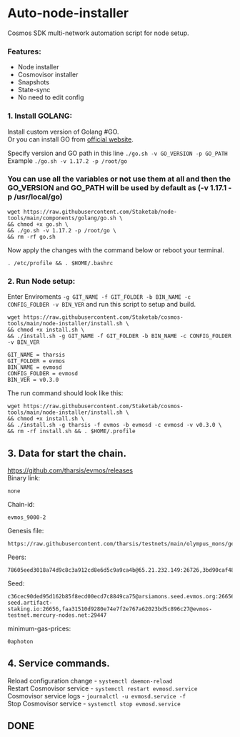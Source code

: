 # Auto-node-installer
Cosmos SDK multi-network automation script for node setup.  
### Features:  
- Node installer
- Cosmovisor installer
- Snapshots
- State-sync
- No need to edit config

### 1. Install GOLANG:
Install custom version of Golang #GO.  
Or you can install GO from [official website](https://golang.org/doc/install).  

Specify version and GO path in this line `./go.sh -v GO_VERSION -p GO_PATH`  
Example `./go.sh -v 1.17.2 -p /root/go`  

### You can use all the variables or not use them at all and then the GO_VERSION and GO_PATH will be used by default as (-v 1.17.1 -p /usr/local/go)  

```
wget https://raw.githubusercontent.com/Staketab/node-tools/main/components/golang/go.sh \
&& chmod +x go.sh \
&& ./go.sh -v 1.17.2 -p /root/go \
&& rm -rf go.sh
```
Now apply the changes with the command below or reboot your terminal.  
```
. /etc/profile && . $HOME/.bashrc
```

### 2. Run Node setup:
Enter Enviroments `-g GIT_NAME -f GIT_FOLDER -b BIN_NAME -c CONFIG_FOLDER -v BIN_VER` and run this script to setup and build.  
```
wget https://raw.githubusercontent.com/Staketab/cosmos-tools/main/node-installer/install.sh \
&& chmod +x install.sh \
&& ./install.sh -g GIT_NAME -f GIT_FOLDER -b BIN_NAME -c CONFIG_FOLDER -v BIN_VER
```
`GIT_NAME = tharsis`  
`GIT_FOLDER = evmos`  
`BIN_NAME = evmosd`  
`CONFIG_FOLDER = evmosd`  
`BIN_VER = v0.3.0`

The run command should look like this:
```
wget https://raw.githubusercontent.com/Staketab/cosmos-tools/main/node-installer/install.sh \
&& chmod +x install.sh \
&& ./install.sh -g tharsis -f evmos -b evmosd -c evmosd -v v0.3.0 \
&& rm -rf install.sh && . $HOME/.profile
```

## 3. Data for start the chain. 
https://github.com/tharsis/evmos/releases  
Binary link:
```
none
```
Chain-id:
```
evmos_9000-2
```  
Genesis file:
```
https://raw.githubusercontent.com/tharsis/testnets/main/olympus_mons/genesis.json
```
Peers:
```
78605eed3018a74d9c8c3a912cd8e6d5c9a9ca4b@65.21.232.149:26726,3bd90caf48ddd2d6b290550ecccd63348fc51da0@95.217.107.96:26658,f8da50943569f160854ac21c9ffb46fb4ff7bc0d@144.217.252.197:26626,1c4c38243893889a17fd3e677999f896b2b18586@95.217.35.111:26666,0e4dec8dd2cb74277bae3a9e7f1816603e97ce60@161.97.178.48:26656,3e7b138c766dc6da32decca8665da1afb2b6bb88@207.244.249.17:26656,5502b008356087cb689211bb3c4285b7ce7f6571@95.217.154.12:26656,8227d17c3cf123108c69bf671295e5fb22d9beb3@161.97.115.68:26656,56de4d8fe7421f5a4fb6ba75b20d749be3eecf22@95.217.84.54:26656,06e3dfce2d729250e810bd5605ad7f05f3b1fc2c@75.119.155.119:26656,7cb1576a6ed3dbdc62bc30908ff7d7e910c5b08f@78.46.52.20:46656,5502b008356087cb689211bb3c4285b7ce7f6571@95.217.154.12:26656,5576b0160761fe81ccdf88e06031a01bc8643d51@195.201.108.97:24656,13e850d14610f966de38fc2f925f6dc35c7f4bf4@176.9.60.27:26656,38eb4984f89899a5d8d1f04a79b356f15681bb78@18.169.155.159:26656,59c4351009223b3652674bd5ee4324926a5a11aa@51.15.133.26:26656,3a5a9022c8aa2214a7af26ebbfac49b77e34e5c5@65.108.1.46:26656,6624238168de05893ca74c2b0270553189810aa7@95.216.100.80:26656
```
Seed:
```
c36cec90ded95d162b85f8ecd00ecd7c8849ca75@arsiamons.seed.evmos.org:26656,6f0bbcf559a3eab1c5594062d587ccec4b4bade2@evmos-seed.artifact-staking.io:26656,faa31510d9280e74e7f2e767a62023bd5c896c27@evmos-testnet.mercury-nodes.net:29447
```
minimum-gas-prices:
```
0aphoton
```

## 4. Service commands.
Reload configuration change - `systemctl daemon-reload`  
Restart Cosmovisor service - `systemctl restart evmosd.service`  
Cosmovisor service logs - `journalctl -u evmosd.service -f`  
Stop Cosmovisor service - `systemctl stop evmosd.service`  

## DONE
